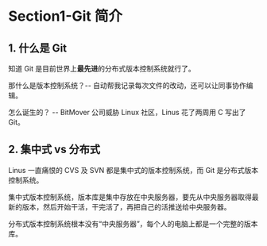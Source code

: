 # Section1-Git 简介

## 1. 什么是 Git

知道 Git 是目前世界上**最先进**的分布式版本控制系统就行了。

那什么是版本控制系统？-- 自动帮我记录每次文件的改动，还可以让同事协作编辑。

怎么诞生的？ -- BitMover 公司威胁 Linux 社区，Linus 花了两周用 C 写出了 Git。

## 2. 集中式 vs 分布式

Linus 一直痛恨的 CVS 及 SVN 都是集中式的版本控制系统，而 Git 是分布式版本控制系统。

集中式版本控制系统，版本库是集中存放在中央服务器，要先从中央服务器取得最新的版本，然后开始干活，干完活了，再把自己的活推送给中央服务器。

分布式版本控制系统根本没有“中央服务器”，每个人的电脑上都是一个完整的版本库。
